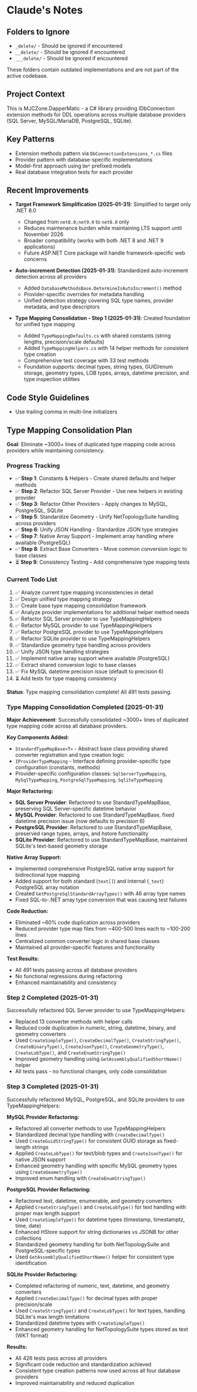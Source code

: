 # Claude's Notes

## Folders to Ignore

- `_delete/` - Should be ignored if encountered
- `__delete/` - Should be ignored if encountered
- `___delete/` - Should be ignored if encountered

These folders contain outdated implementations and are not part of the active codebase.

## Project Context

This is MJCZone.DapperMatic - a C# library providing IDbConnection extension methods for DDL operations across multiple database providers (SQL Server, MySQL/MariaDB, PostgreSQL, SQLite).

## Key Patterns

- Extension methods pattern via `DbConnectionExtensions_*.cs` files
- Provider pattern with database-specific implementations
- Model-first approach using `Dm*` prefixed models
- Real database integration tests for each provider

## Recent Improvements

- **Target Framework Simplification (2025-01-31)**: Simplified to target only .NET 8.0
  - Changed from `net8.0;net9.0` to `net8.0` only
  - Reduces maintenance burden while maintaining LTS support until November 2026
  - Broader compatibility (works with both .NET 8 and .NET 9 applications)
  - Future ASP.NET Core package will handle framework-specific web concerns

- **Auto-increment Detection (2025-01-31)**: Standardized auto-increment detection across all providers
  - Added `DatabaseMethodsBase.DetermineIsAutoIncrement()` method
  - Provider-specific overrides for metadata handling
  - Unified detection strategy covering SQL type names, provider metadata, and type descriptors

- **Type Mapping Consolidation - Step 1 (2025-01-31)**: Created foundation for unified type mapping
  - Added `TypeMappingDefaults.cs` with shared constants (string lengths, precision/scale defaults)
  - Added `TypeMappingHelpers.cs` with 14 helper methods for consistent type creation
  - Comprehensive test coverage with 33 test methods
  - Foundation supports: decimal types, string types, GUID/enum storage, geometry types, LOB types, arrays, datetime precision, and type inspection utilities

## Code Style Guidelines

- Use trailing comma in multi-line initializers

## Type Mapping Consolidation Plan

**Goal**: Eliminate ~3000+ lines of duplicated type mapping code across providers while maintaining consistency.

### Progress Tracking
- ✅ **Step 1**: Constants & Helpers - Create shared defaults and helper methods
- ✅ **Step 2**: Refactor SQL Server Provider - Use new helpers in existing provider  
- ✅ **Step 3**: Refactor Other Providers - Apply changes to MySQL, PostgreSQL, SQLite
- ✅ **Step 5**: Standardize Geometry - Unify NetTopologySuite handling across providers
- ✅ **Step 6**: Unify JSON Handling - Standardize JSON type strategies  
- ✅ **Step 7**: Native Array Support - Implement array handling where available (PostgreSQL)
- ✅ **Step 8**: Extract Base Converters - Move common conversion logic to base classes
- ⏳ **Step 9**: Consistency Testing - Add comprehensive type mapping tests

### Current Todo List
1. ✅ Analyze current type mapping inconsistencies in detail
2. ✅ Design unified type mapping strategy  
3. ✅ Create base type mapping consolidation framework
4. ✅ Analyze provider implementations for additional helper method needs
5. ✅ Refactor SQL Server provider to use TypeMappingHelpers
6. ✅ Refactor MySQL provider to use TypeMappingHelpers
7. ✅ Refactor PostgreSQL provider to use TypeMappingHelpers
8. ✅ Refactor SQLite provider to use TypeMappingHelpers
9. ✅ Standardize geometry type handling across providers
10. ✅ Unify JSON type handling strategies  
11. ✅ Implement native array support where available (PostgreSQL)
12. ✅ Extract shared conversion logic to base classes
13. ✅ Fix MySQL datetime precision issue (default to precision 6)
14. ⏳ Add tests for type mapping consistency

**Status**: Type mapping consolidation complete! All 491 tests passing.

### Type Mapping Consolidation Completed (2025-01-31)

**Major Achievement**: Successfully consolidated ~3000+ lines of duplicated type mapping code across all database providers.

**Key Components Added:**
- `StandardTypeMapBase<T>` - Abstract base class providing shared converter registration and type creation logic
- `IProviderTypeMapping` - Interface defining provider-specific type configuration (constants, methods)
- Provider-specific configuration classes: `SqlServerTypeMapping`, `MySqlTypeMapping`, `PostgreSqlTypeMapping`, `SqliteTypeMapping`

**Major Refactoring:**
- **SQL Server Provider**: Refactored to use StandardTypeMapBase, preserving SQL Server-specific datetime behavior
- **MySQL Provider**: Refactored to use StandardTypeMapBase, fixed datetime precision issue (now defaults to precision 6)
- **PostgreSQL Provider**: Refactored to use StandardTypeMapBase, preserved range types, arrays, and hstore functionality  
- **SQLite Provider**: Refactored to use StandardTypeMapBase, maintained SQLite's text-based geometry storage

**Native Array Support:**
- Implemented comprehensive PostgreSQL native array support for bidirectional type mapping
- Added support for both standard (`text[]`) and internal (`_text`) PostgreSQL array notation
- Created `GetPostgreSqlStandardArrayTypes()` with 46 array type names
- Fixed SQL-to-.NET array type conversion that was causing test failures

**Code Reduction:**
- Eliminated ~60% code duplication across providers
- Reduced provider type map files from ~400-500 lines each to ~100-200 lines
- Centralized common converter logic in shared base classes
- Maintained all provider-specific features and functionality

**Test Results:**
- All 491 tests passing across all database providers
- No functional regressions during refactoring
- Enhanced maintainability and consistency

### Step 2 Completed (2025-01-31)
Successfully refactored SQL Server provider to use TypeMappingHelpers:
- Replaced 13 converter methods with helper calls
- Reduced code duplication in numeric, string, datetime, binary, and geometry converters
- Used `CreateSimpleType()`, `CreateDecimalType()`, `CreateStringType()`, `CreateBinaryType()`, `CreateJsonType()`, `CreateGeometryType()`, `CreateLobType()`, and `CreateEnumStringType()`
- Improved geometry handling using `GetAssemblyQualifiedShortName()` helper
- All tests pass - no functional changes, only code consolidation

### Step 3 Completed (2025-01-31)
Successfully refactored MySQL, PostgreSQL, and SQLite providers to use TypeMappingHelpers:

**MySQL Provider Refactoring:**
- Refactored all converter methods to use TypeMappingHelpers
- Standardized decimal type handling with `CreateDecimalType()`
- Used `CreateGuidStringType()` for consistent GUID storage as fixed-length strings
- Applied `CreateLobType()` for text/blob types and `CreateJsonType()` for native JSON support
- Enhanced geometry handling with specific MySQL geometry types using `CreateGeometryType()`
- Improved enum handling with `CreateEnumStringType()`

**PostgreSQL Provider Refactoring:**
- Refactored text, datetime, enumerable, and geometry converters
- Applied `CreateStringType()` and `CreateLobType()` for text handling with proper max length support
- Used `CreateSimpleType()` for datetime types (timestamp, timestamptz, time, date)
- Enhanced HStore support for string dictionaries vs JSONB for other collections
- Standardized geometry handling for both NetTopologySuite and PostgreSQL-specific types
- Used `GetAssemblyQualifiedShortName()` helper for consistent type identification

**SQLite Provider Refactoring:**
- Completed refactoring of numeric, text, datetime, and geometry converters
- Applied `CreateDecimalType()` for decimal types with proper precision/scale
- Used `CreateStringType()` and `CreateLobType()` for text types, handling SQLite's max length limitations
- Standardized datetime types with `CreateSimpleType()`
- Enhanced geometry handling for NetTopologySuite types stored as text (WKT format)

**Results:**
- All 426 tests pass across all providers
- Significant code reduction and standardization achieved
- Consistent type creation patterns now used across all four database providers
- Improved maintainability and reduced duplication